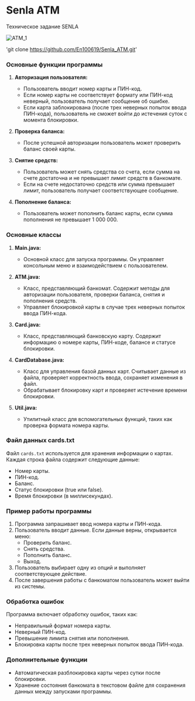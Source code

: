 # Senla ATM
Техническое задание SENLA

![ATM_1](https://github.com/En100619/Senla_ATM/assets/108071851/21a34d12-82e8-41ae-ae5d-7d971bdde3b0)

'git clone https://github.com/En100619/Senla_ATM.git' 

### Основные функции программы

1. **Авторизация пользователя:**
   - Пользователь вводит номер карты и ПИН-код.
   - Если номер карты не соответствует формату или ПИН-код неверный, пользователь получает сообщение об ошибке.
   - Если карта заблокирована (после трех неверных попыток ввода ПИН-кода), пользователь не сможет войти до истечения суток с момента блокировки.

2. **Проверка баланса:**
   - После успешной авторизации пользователь может проверить баланс своей карты.

3. **Снятие средств:**
   - Пользователь может снять средства со счета, если сумма на счете достаточна и не превышает лимит средств в банкомате.
   - Если на счете недостаточно средств или сумма превышает лимит, пользователь получает соответствующее сообщение.

4. **Пополнение баланса:**
   - Пользователь может пополнить баланс карты, если сумма пополнения не превышает 1 000 000.

### Основные классы

1. **Main.java:**
   - Основной класс для запуска программы. Он управляет консольным меню и взаимодействием с пользователем.

2. **ATM.java:**
   - Класс, представляющий банкомат. Содержит методы для авторизации пользователя, проверки баланса, снятия и пополнения средств.
   - Управляет блокировкой карты в случае трех неверных попыток ввода ПИН-кода.

3. **Card.java:**
   - Класс, представляющий банковскую карту. Содержит информацию о номере карты, ПИН-коде, балансе и статусе блокировки.

4. **CardDatabase.java:**
   - Класс для управления базой данных карт. Считывает данные из файла, проверяет корректность ввода, сохраняет изменения в файл.
   - Обрабатывает блокировку карт и проверяет истечение времени блокировки.

5. **Util.java:**
   - Утилитный класс для вспомогательных функций, таких как проверка формата номера карты.

### Файл данных cards.txt
Файл `cards.txt` используется для хранения информации о картах. Каждая строка файла содержит следующие данные:
- Номер карты.
- ПИН-код.
- Баланс.
- Статус блокировки (true или false).
- Время блокировки (в миллисекундах).

### Пример работы программы

1. Программа запрашивает ввод номера карты и ПИН-кода.
2. Пользователь вводит данные. Если данные верны, открывается меню:
   - Проверить баланс.
   - Снять средства.
   - Пополнить баланс.
   - Выход.
3. Пользователь выбирает одну из опций и выполняет соответствующее действие.
4. После завершения работы с банкоматом пользователь может выйти из системы.

### Обработка ошибок

Программа включает обработку ошибок, таких как:
- Неправильный формат номера карты.
- Неверный ПИН-код.
- Превышение лимита снятия или пополнения.
- Блокировка карты после трех неверных попыток ввода ПИН-кода.

### Дополнительные функции

- Автоматическая разблокировка карты через сутки после блокировки.
- Хранение состояния банкомата в текстовом файле для сохранения данных между запусками программы.
